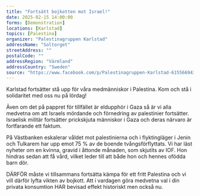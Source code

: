 ```yaml
---
title: "Fortsätt bojkotten mot Israel!"
date: 2025-02-15 14:00:00
forms: [Demonstration]
locations: [Karlstad]
topics: [Palestina]
organizer: "Palestinagruppen Karlstad"
addressName: "Soltorget"
streetAddress: ""
postalCode: ""
addressRegion: "Värmland"
addressCountry: "Sweden"
source: "https://www.facebook.com/p/Palestinagruppen-Karlstad-61556694358216//"
---
```

Karlstad fortsätter stå upp för våra medmänniskor i Palestina. Kom och stå i solidaritet med oss nu på lördag!

Även om det på pappret för tillfället är eldupphör i Gaza så är vi alla medvetna om att Israels mördande och förnedring av palestinier fortsätter. Israelisk militär fortsätter prickskjuta människor i Gaza och deras närvaro är fortfarande ett faktum. 

På Västbanken eskalerar våldet mot palestinierna och i flyktingläger i Jenin och Tulkarem har upp emot 75 % av de boende tvångsförflyttats. Vi har läst nyheter om en kvinna, gravid i åttonde månaden, som skjutits av IOF. Hon hindras sedan att få vård, vilket leder till att både hon och hennes ofödda barn dör.

DÄRFÖR måste vi tillsammans fortsätta kämpa för ett fritt Palestina och vi vill därför lyfta vikten av bojkott. Att i vardagen göra medvetna val i din privata konsumtion HAR bevisad effekt historiskt men också nu.